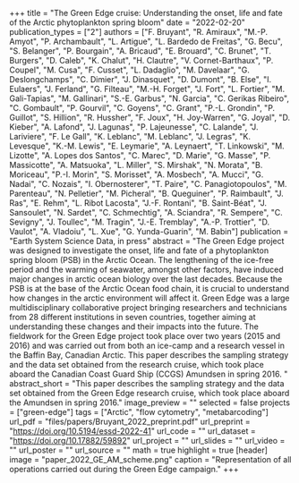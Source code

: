 +++
title = "The Green Edge cruise: Understanding the onset, life and fate of the Arctic phytoplankton spring bloom"
date = "2022-02-20"
publication_types = ["2"]
authors = ["F. Bruyant", "R. Amiraux", "M.-P. Amyot", "P. Archambault", "L. Artigue", "L. Bardedo de Freitas", "G. Becu", "S. Belanger", "P. Bourgain", "A. Bricaud", "E. Brouard", "C. Brunet", "T. Burgers", "D. Caleb", "K. Chalut", "H. Clautre", "V. Cornet-Barthaux", "P. Coupel", "M. Cusa", "F. Cusset", "L. Dadaglio", "M. Davelaar", "G. Deslongchamps", "C. Dimier", "J. Dinasquet", "D. Dumont", "B. Else", "I. Eulaers", "J. Ferland", "G. Filteau", "M.-H. Forget", "J. Fort", "L. Fortier", "M. Gali-Tapias", "M. Gallinari", "S.-E. Garbus", "N. Garcia", "C. Gerikas Ribeiro", "C. Gombault", "P. Gourvil", "C. Goyens", "C. Grant", "P.-L. Grondin", "P. Guillot", "S. Hillion", "R. Hussher", "F. Joux", "H. Joy-Warren", "G. Joyal", "D. Kieber", "A. Lafond", "J. Lagunas", "P. Lajeunesse", "C. Lalande", "J. Lariviere", "F. Le Gall", "K. Leblanc", "M. Leblanc", "J. Legras", "K. Levesque", "K.-M. Lewis", "E. Leymarie", "A. Leynaert", "T. Linkowski", "M. Lizotte", "A. Lopes dos Santos", "C. Marec", "D. Marie", "G. Masse", "P. Massicotte", "A. Matsuoka", "L. Miller", "S. Mirshak", "N. Morata", "B. Moriceau", "P.-I. Morin", "S. Morisset", "A. Mosbech", "A. Mucci", "G. Nadai", "C. Nozais", "I. Obernosterer", "T. Paire", "C. Panagiotopoulos", "M. Parenteau", "N. Pelletier", "M. Picheral", "B. Queguiner", "P. Raimbault", "J. Ras", "E. Rehm", "L. Ribot Lacosta", "J.-F. Rontani", "B. Saint-Béat", "J. Sansoulet", "N. Sardet", "C. Schmechtig", "A. Sciandra", "R. Sempere", "C. Sevigny", "J. Toullec", "M. Tragin", "J.-E. Tremblay", "A.-P. Trottier", "D. Vaulot", "A. Vladoiu", "L. Xue", "G. Yunda-Guarin", "M. Babin"]
publication = "Earth System Science Data, in press"
abstract = "The Green Edge project was designed to investigate the onset, life and fate of a phytoplankton spring bloom (PSB) in the Arctic Ocean. The lengthening of the ice-free period and the warming of seawater, amongst other factors, have induced major changes in arctic ocean biology over the last decades. Because the PSB is at the base of the Arctic Ocean food chain, it is crucial to understand how changes in the arctic environment will affect it. Green Edge was a large multidisciplinary collaborative project bringing researchers and technicians from 28 different institutions in seven countries, together aiming at understanding these changes and their impacts into the future. The fieldwork for the Green Edge project took place over two years (2015 and 2016) and was carried out from both an ice-camp and a research vessel in the Baffin Bay, Canadian Arctic. This paper describes the sampling strategy and the data set obtained from the research cruise, which took place aboard the Canadian Coast Guard Ship (CCGS) Amundsen in spring 2016. "
abstract_short = "This paper describes the sampling strategy and the data set obtained from the Green Edge research cruise, which took place aboard the Amundsen in spring 2016."
image_preview = ""
selected = false
projects = ["green-edge"]
tags = ["Arctic", "flow cytometry", "metabarcoding"]
url_pdf = "files/papers/Bruyant_2022_preprint.pdf"
url_preprint = "https://doi.org/10.5194/essd-2022-41"
url_code = ""
url_dataset = "https://doi.org/10.17882/59892"
url_project = ""
url_slides = ""
url_video = ""
url_poster = ""
url_source = ""
math = true
highlight = true
[header]
image = "paper_2022_GE_AM_scheme.png"
caption = "Representation of all operations carried out during the Green Edge campaign."
+++
